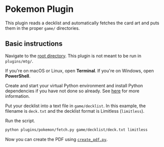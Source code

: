 # Pokemon Plugin

This plugin reads a decklist and automatically fetches the card art and puts them in the proper `game/` directories.

## Basic instructions

Navigate to the [root directory](../..). This plugin is not meant to be run in `plugins/mtg/`.

If you're on macOS or Linux, open **Terminal**. If you're on Windows, open **PowerShell**.

Create and start your virtual Python environment and install Python dependencies if you have not done so already. See [here](../../README.md#basic-instructions) for more information.

Put your decklist into a text file in `game/decklist`. In this example, the filename is `deck.txt` and the decklist format is Limitless (`limitless`).

Run the script.

```sh
python plugins/pokemon/fetch.py game/decklist/deck.txt limitless
```

Now you can create the PDF using [`create_pdf.py`](../../README.md#create_pdf.py).